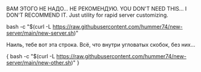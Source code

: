 ВАМ ЭТОГО НЕ НАДО... НЕ РЕКОМЕНДУЮ.
YOU DON'T NEED THIS... I DON'T RECOMMEND IT.
Just utility for rapid server customizing.

bash -c "$(curl -L https://raw.githubusercontent.com/hummer74/new-server/main/new-server.sh)"


Наиль, тебе вот эта строка. Всё, что внутри угловатых скобок, без них...

{ bash -c "$(curl -L https://raw.githubusercontent.com/hummer74/new-server/main/new-other.sh)" }


